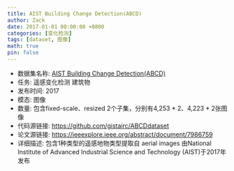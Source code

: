 ```yaml
---
title: AIST Building Change Detection(ABCD)
author: Zack
date: 2017-01-01 00:00:00 +0800
categories: [变化检测]
tags: [dataset, 图像]
math: true
pin: false
---
```

- 数据集名称: [AIST Building Change Detection(ABCD)](https://github.com/gistairc/ABCDdataset)
- 任务: 遥感变化检测 建筑物
- 发布时间: 2017
- 模态: 图像
- 数量: 包含fixed-scale、resized 2个子集，分别有4,253 * 2、4,223 * 2张图像
- 代码源链接: https://github.com/gistairc/ABCDdataset
- 论文源链接: https://ieeexplore.ieee.org/abstract/document/7986759
- 详细描述: 包含1种类型的遥感地物类型提取自 aerial images 由National Institute of Advanced Industrial Science and Technology (AIST)于2017年发布
